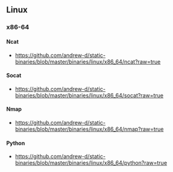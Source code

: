 
## __Linux__

### x86-64

#### Ncat

- https://github.com/andrew-d/static-binaries/blob/master/binaries/linux/x86_64/ncat?raw=true

#### Socat

- https://github.com/andrew-d/static-binaries/blob/master/binaries/linux/x86_64/socat?raw=true

#### Nmap

- https://github.com/andrew-d/static-binaries/blob/master/binaries/linux/x86_64/nmap?raw=true

#### Python

- https://github.com/andrew-d/static-binaries/blob/master/binaries/linux/x86_64/python?raw=true

